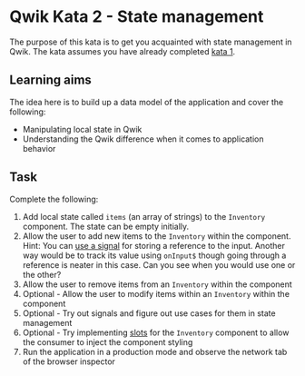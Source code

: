 # Qwik Kata 2 - State management

The purpose of this kata is to get you acquainted with state management in Qwik. The kata assumes you have already completed [kata 1](kata-01.md).

## Learning aims

The idea here is to build up a data model of the application and cover the following:

* Manipulating local state in Qwik
* Understanding the Qwik difference when it comes to application behavior

## Task

Complete the following:

1. Add local state called `items` (an array of strings) to the `Inventory` component. The state can be empty initially.
2. Allow the user to add new items to the `Inventory` within the component. Hint: You can [use a signal](https://qwik.builder.io/docs/components/overview/#storing-a-reference) for storing a reference to the input. Another way would be to track its value using `onInput$` though going through a reference is neater in this case. Can you see when you would use one or the other?
3. Allow the user to remove items from an `Inventory` within the component
4. Optional - Allow the user to modify items within an `Inventory` within the component
5. Optional - Try out signals and figure out use cases for them in state management
6. Optional - Try implementing [slots](https://qwik.builder.io/docs/components/projection/) for the `Inventory` component to allow the consumer to inject the component styling
7. Run the application in a production mode and observe the network tab of the browser inspector
